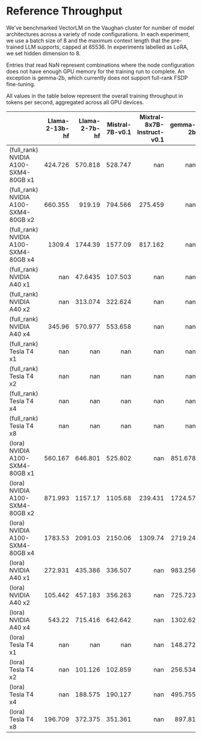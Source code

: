 # Reference Throughput

We've benchmarked VectorLM on the Vaughan cluster for number of model architectures across a variety of node configurations.
In each experiment, we use a batch size of 8 and the maximum context length that the pre-trained LLM supports, capped at 65536.
In experiments labelled as LoRA, we set hidden dimension to 8.

Entries that read NaN represent combinations where the node configuration does not have enough GPU memory for the training run to complete. An exception is gemma-2b, which currently does not support full-rank FSDP fine-tuning.

All values in the table below represent the overall training throughput in tokens per second, aggregated across all GPU devices.

|                                      | Llama-2-13b-hf | Llama-2-7b-hf | Mistral-7B-v0.1 | Mixtral-8x7B-Instruct-v0.1 | gemma-2b | opt-350m |
| :----------------------------------- | -------------: | ------------: | --------------: | -------------------------: | -------: | -------: |
| (full_rank) NVIDIA A100-SXM4-80GB x1 |        424.726 |       570.818 |         528.747 |                        nan |      nan |  780.045 |
| (full_rank) NVIDIA A100-SXM4-80GB x2 |        660.355 |        919.19 |         794.566 |                    275.459 |      nan |  1227.67 |
| (full_rank) NVIDIA A100-SXM4-80GB x4 |         1309.4 |       1744.39 |         1577.09 |                    817.162 |      nan |  2181.46 |
| (full_rank) NVIDIA A40 x1            |            nan |       47.6435 |         107.503 |                        nan |      nan |  666.881 |
| (full_rank) NVIDIA A40 x2            |            nan |       313.074 |         322.624 |                        nan |      nan |  854.672 |
| (full_rank) NVIDIA A40 x4            |         345.96 |       570.977 |         553.658 |                        nan |      nan |  1765.49 |
| (full_rank) Tesla T4 x1              |            nan |           nan |             nan |                        nan |      nan |   475.51 |
| (full_rank) Tesla T4 x2              |            nan |           nan |             nan |                        nan |      nan |  768.008 |
| (full_rank) Tesla T4 x4              |            nan |           nan |             nan |                        nan |      nan |   1383.6 |
| (full_rank) Tesla T4 x8              |            nan |           nan |             nan |                        nan |      nan |  2414.68 |
| (lora) NVIDIA A100-SXM4-80GB x1      |        560.167 |       646.801 |         525.802 |                        nan |  851.678 |  859.379 |
| (lora) NVIDIA A100-SXM4-80GB x2      |        871.993 |       1157.17 |         1105.68 |                    239.431 |  1724.57 |  1463.82 |
| (lora) NVIDIA A100-SXM4-80GB x4      |        1783.53 |       2091.03 |         2150.06 |                    1309.74 |  2719.24 |  2381.01 |
| (lora) NVIDIA A40 x1                 |        272.931 |       435.386 |         336.507 |                        nan |  983.256 |  652.611 |
| (lora) NVIDIA A40 x2                 |        105.442 |       457.183 |         356.263 |                        nan |  725.723 |  1136.17 |
| (lora) NVIDIA A40 x4                 |         543.22 |       715.416 |         642.642 |                        nan |  1302.62 |  1647.57 |
| (lora) Tesla T4 x1                   |            nan |           nan |             nan |                        nan |  148.272 |  571.471 |
| (lora) Tesla T4 x2                   |            nan |       101.126 |         102.859 |                        nan |  256.534 |  811.159 |
| (lora) Tesla T4 x4                   |            nan |       188.575 |         190.127 |                        nan |  495.755 |  1506.05 |
| (lora) Tesla T4 x8                   |        196.709 |       372.375 |         351.361 |                        nan |   897.81 |  2945.86 |
